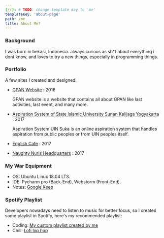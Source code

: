 ```yaml
---
[//]: # TODO: change template key to 'me'
templateKey: 'about-page'
path: /me
title: About Me?
---
```

### Background
I was born in bekasi, Indonesia. always curious as sh*t about everything i dont know, and loves to try a new things, especially in programming things.

### Portfolio 
A few sites I created and designed.
- [GPAN Website](http://gpan.or.id/) : 2016
   
   GPAN website is a website that contains all about GPAN like last activities, last event, and many more.  

- [Aspiration System of State Islamic University Sunan Kalijaga Yogyakarta](http://aspirasi.uin-suka.ac.id/) : 2017

   Aspiration System UIN Suka is an online aspiration system that handles aspiration from public peoples or from UIN peoples itself.
   
- [English Cafe](https://englishcafecourse.net/) : 2017
- [Naughty Nuris Headquarters](http://naughtynuris.com/) : 2017

### My War Equipment
- OS: Ubuntu Linux 18.04 LTS.
- IDE: Pycharm pro (Back-End), Webstorm (Front-End).
- Notes: [Google Keep][1]

### Spotify Playlist
Developers nowadays need to listen to music for better focus, so I created some playlist in Spotify, here's my recommended playlist:
- Coding: [My custom playlist created by me][2]
- Chill: [Lofi hip hop][3]

[1]: https://keep.google.com/
[2]: https://open.spotify.com/playlist/75Y6jp8UPjsurT7BgNC4P9?si=VEhEtjaMRLaAIFdqGYm7og
[3]: https://open.spotify.com/playlist/0vvXsWCC9xrXsKd4FyS8kM?si=DGBbCjuESUyAU2oXIDAqaQ
